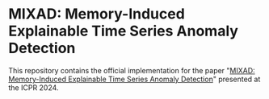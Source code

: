 # MIXAD: Memory-Induced Explainable Time Series Anomaly Detection

This repository contains the official implementation for the paper "[MIXAD: Memory-Induced Explainable Time Series Anomaly Detection](https://arxiv.org/abs/2410.22735)" presented at the ICPR 2024.

